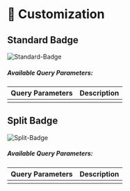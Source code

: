 # 🎨 Customization

## Standard Badge

![Standard-Badge](https://badge-builder-hub.vercel.app/api/standard-badge)

##### Available Query Parameters:
| Query Parameters | Description |
| ---------------- | ----------- |
|                  |             |

## Split Badge

![Split-Badge](https://badge-builder-hub.vercel.app/api/split-badge)

##### Available Query Parameters:
| Query Parameters | Description |
| ---------------- | ----------- |
|                  |             |